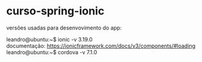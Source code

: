 # curso-spring-ionic

versões usadas para desenvovimento do app:

leandro@ubuntu:~$ ionic -v
3.19.0  
documentação: https://ionicframework.com/docs/v3/components/#loading
leandro@ubuntu:~$ cordova -v
7.1.0
